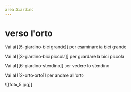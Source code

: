 ```yaml
---
area:Giardino
---
```

# verso l'orto

Vai al [[5-giardino-bici grande]] per esaminare la bici grande

Vai al [[3-giardino-bici piccola]] per guardare la bici piccola

Vai al [[6-giardino-stendino]] per vedere lo stendino

Vai al [[2-orto-orto]] per andare all'orto

![[foto_5.jpg]]